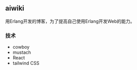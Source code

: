 ## aiwiki

用Erlang开发的博客，为了提高自己使用Erlang开发Web的能力。

### 技术

- cowboy
- mustach
- React
- tailwind CSS

